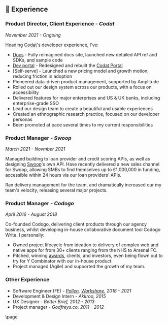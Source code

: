## 📄 Experience

### Product Director, Client Experience _- Codat_

_November 2021 - Ongoing_

Heading [Codat](https://bit.ly/3ObH0e0)'s developer experience, I've:

- [Docs](https://docs.codat.io/) - Fully reimagined docs site, launched new detailed API ref and SDKs, and sample code
- [Dev portal](https://app.codat.io/) - Redesigned and rebuilt the [Codat Portal](https://bit.ly/3AXMZjC)
- [Self-serve] - Launched a new pricing model and growth motion, reducing friction in adoption
- Pioneered data-driven product management, supported by Amplitude
- Rolled out our design system across our products, with a focus on accessibility
- Delivered features for major enterprises and US & UK banks, including enterprise-grade SSO
- Lead our design team to create a beautiful and usable experiences
- Created an ethnographic research practice, focused on our developer personas
- Been promoted at pace several times to my current responsibilities

### Product Manager _- Swoop_

_March 2021 - Novmber 2021_

Managed building to loan provider and credit scoring APIs, as well as designing [Swoop](https://bit.ly/swoopfunding)'s own API. Have recently delivered a new sales channel for Swoop, allowing SMBs to find themselves up to £1,000,000 in funding, accessible within 24 hours via our loan providers' APIs.

Ran delivery management for the team, and dramatically increased our my team's velocity, releasing several major projects.

### Product Manager _- Codogo_

_April 2016 - August 2018_

Co-founded Codogo, delivering client products through our agency business, whilst developing in-house collaborative document tool Codogo Write. I personally:

- Owned project lifecycle from ideation to delivery of complex web and native apps for from 30+ clients ranging from the NHS to Arsenal FC.
- Pitched, winning [awards](http://bit.ly/35F6psY), clients, and investors, even being flown out to try for Y Combinator with our in-house product.
- Project managed (Agile) and supported the growth of my team.

### Other Experience

- Software Engineer (FE) _- [Pollen](https://pollen.co/uk), [Workshare](https://www.litera.com/litera-and-workshare/), 2018 - 2021_
- Development & Design Intern _- Akkroo, 2015_
- UX Designer _- Better Brief, 2012 - 2013_
- Project manager _- Godfreys.co, 2011 - 2012_

\page
